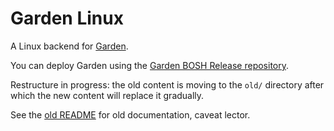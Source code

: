 # Garden Linux

A Linux backend for [Garden](https://github.com/cloudfoundry-incubator/garden).

You can deploy Garden using the [Garden BOSH Release repository](https://github.com/cloudfoundry-incubator/garden-linux-release).

Restructure in progress: the old content is moving to the `old/` directory after which the new content will replace it gradually.

See the [old README](old/README.md) for old documentation, caveat lector.
